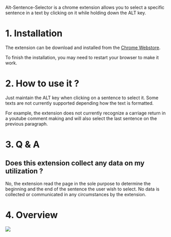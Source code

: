  Alt-Sentence-Selector is a chrome extension allows you to select a specific sentence in a text by clicking on it while holding down the ALT key.


# 1. Installation

The extension can be download and installed from the [Chrome Webstore](https://chromewebstore.google.com/detail/alt-sentence-selector/knnghjjfdabamneliapcjdllobjfghmd).

To finish the installation, you may need to restart your browser to make it work.

# 2. How to use it ?

Just maintain the ALT key when clicking on a sentence to select it. Some texts are not currently supported depending how the text is formatted.

For example, the extension does not currently recognize a carriage return in a youtube comment making and will also select the last sentence on the previous paragraph.

# 3. Q & A

## Does this extension collect any data on my utilization ?

No, the extension read the page in the sole purpose to determine the beginning and the end of the sentence the user wish to select. No data is collected or communicated in any circumstances by the extension.


# 4. Overview
![](https://lh3.googleusercontent.com/dkynLxHcFvoqM4OghArWcJcneAmGzpea8ZAdLZqvsReed1Q2MPNYpiibcIQoJVdIGURqEtw15T4iy9j3EY6IAUrp=s1280-w1280-h800)
